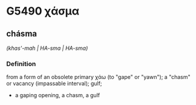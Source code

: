 # G5490 χάσμα

## chásma

_(khas'-mah | HA-sma | HA-sma)_

### Definition

from a form of an obsolete primary χάω (to "gape" or "yawn"); a "chasm" or vacancy (impassable interval); gulf; 

- a gaping opening, a chasm, a gulf

